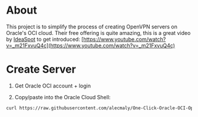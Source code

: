 # About

This project is to simplify the process of creating OpenVPN servers on Oracle's OCI cloud. Their free offering is quite amazing, this is a great video by [IdeaSpot](https://ideaspot.com.au/) to get introduced: [https://www.youtube.com/watch?v=_m21FxvuQ4c](https://www.youtube.com/watch?v=_m21FxvuQ4c)


# Create Server

1. Get Oracle OCI account + login

2. Copy/paste into the Oracle Cloud Shell:

```bash
curl https://raw.githubusercontent.com/alecmaly/One-Click-Oracle-OCI-OpenVPN-Deployment/main/new_oci_openvpn_server.sh | bash
```

